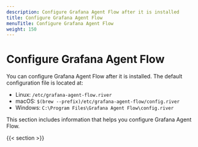 ```yaml
---
description: Configure Grafana Agent Flow after it is installed
title: Configure Grafana Agent Flow
menuTitle: Configure Grafana Agent Flow
weight: 150
---
```


# Configure Grafana Agent Flow

You can configure Grafana Agent Flow after it is installed. The default configuration file is located at:

* Linux: `/etc/grafana-agent-flow.river`
* macOS: `$(brew --prefix)/etc/grafana-agent-flow/config.river`
* Windows: `C:\Program Files\Grafana Agent Flow\config.river`

This section includes information that helps you configure Grafana Agent Flow.

{{< section >}}
